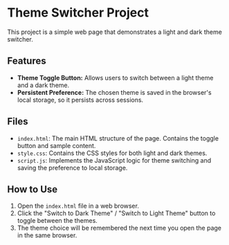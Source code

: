 # Theme Switcher Project

This project is a simple web page that demonstrates a light and dark theme switcher.

## Features

-   **Theme Toggle Button:** Allows users to switch between a light theme and a dark theme.
-   **Persistent Preference:** The chosen theme is saved in the browser's local storage, so it persists across sessions.

## Files

-   `index.html`: The main HTML structure of the page. Contains the toggle button and sample content.
-   `style.css`: Contains the CSS styles for both light and dark themes.
-   `script.js`: Implements the JavaScript logic for theme switching and saving the preference to local storage.

## How to Use

1.  Open the `index.html` file in a web browser.
2.  Click the "Switch to Dark Theme" / "Switch to Light Theme" button to toggle between the themes.
3.  The theme choice will be remembered the next time you open the page in the same browser.

